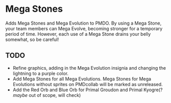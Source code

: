 # Mega Stones
 Adds Mega Stones and Mega Evolution to PMDO. By using a Mega Stone, your team members can Mega Evolve, becoming stronger for a temporary period of time. However, each use of a Mega Stone drains your belly somewhat, so be careful!

## TODO
 * Refine graphics, adding in the Mega Evolution insignia and changing the lightning to a purple color.
 * Add Mega Stones for all Mega Evolutions. Mega Stones for Mega Evolutions without sprites on PMDcollab will be marked as unreleased.
 * Add the Red Orb and Blue Orb for Primal Groudon and Primal Kyogre(? *maybe* out of scope, will check)
